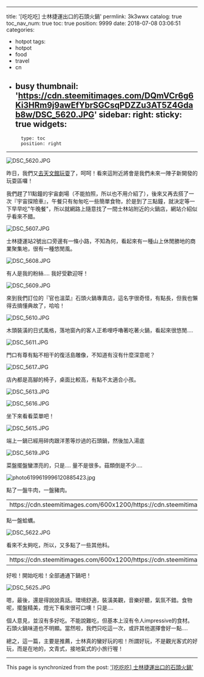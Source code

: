 
---
title: '[吃吃吃] 士林捷運出口的石頭火鍋'
permlink: 3k3wwx
catalog: true
toc_nav_num: true
toc: true
position: 9999
date: 2018-07-08 03:06:51
categories:
- hotpot
tags:
- hotpot
- food
- travel
- cn
- busy
thumbnail: 'https://cdn.steemitimages.com/DQmVCr6g6Ki3HRm9j9awEfYbrSGCsqPDZZu3AT5Z4Gdab8w/DSC_5620.JPG'
sidebar:
    right:
        sticky: true
widgets:
    -
        type: toc
        position: right
---


![DSC_5620.JPG](https://cdn.steemitimages.com/DQmVCr6g6Ki3HRm9j9awEfYbrSGCsqPDZZu3AT5Z4Gdab8w/DSC_5620.JPG)

昨日，我們又[去天文館玩耍](https://steemit.com/space/@deanliu/5ak2sd)了，呵呵！看來這附近將會是我們未來一陣子新開發的玩耍區囉！

我們趕了11點鐘的宇宙劇場（不能拍照，所以也不用介紹了），後來又再去搭了一次『宇宙探險車』，午餐只有匆匆吃一些簡單食物，於是到了三點鐘，就決定等一下早早吃"午晚餐"，所以就網路上隨意找了一間士林站附近的火鍋店，網站介紹似乎看來不錯。

![DSC_5607.JPG](https://cdn.steemitimages.com/DQmf5f1oBrdm6cwUVByGyVxmN8AfXcJgGravM7x12CtdonM/DSC_5607.JPG)

士林捷運站2號出口旁邊有一條小路，不知為何，看起來有一種山上休閒勝地的商業聚集地，很有一種悠閒風。

![DSC_5608.JPG](https://cdn.steemitimages.com/DQmVQQDo2pre4ZiNiw5iMBpKRSG48UP6vCwPern9h8Sv37M/DSC_5608.JPG)

有人是我的粉絲.... 我好受歡迎呀！

![DSC_5609.JPG](https://cdn.steemitimages.com/DQmbSi2stvgH5S9mviAa1ZHGZ9bPSnwpzZvo6zdBHPfrVUh/DSC_5609.JPG)

來到我們訂位的『官也溫菜』石頭火鍋專賣店，這名字很奇怪，有點長，但我也懶得去搞懂典故了，哈哈！

![DSC_5610.JPG](https://cdn.steemitimages.com/DQmW9HkjbueywGKGhsFt8RH2HgRvPDsSbky64XSrSm6t94F/DSC_5610.JPG)

木頭裝潢的日式風格，落地窗內的客人正希哩呼嚕著吃著火鍋，看起來很悠閒....

![DSC_5611.JPG](https://cdn.steemitimages.com/DQmacn6chVaDAKVZYCk1yRkwWxXYLLtTtniPRHJPM1qiT2t/DSC_5611.JPG)

門口有尊有點不相干的復活島雕像，不知道有沒有什麼深意呢？

![DSC_5617.JPG](https://cdn.steemitimages.com/DQmV7ZrF5JgJeBS4Hxym1ggCq9Z2EYaQdchopysvE2LrWPN/DSC_5617.JPG)

店內都是高腳的椅子，桌面比較高，有點不太適合小孩。

![DSC_5613.JPG](https://cdn.steemitimages.com/DQmUmjaMQRUzy5SFhqN5cisNHumXe7TPmHCRJnnnoXGBE1u/DSC_5613.JPG)

![DSC_5616.JPG](https://cdn.steemitimages.com/DQmPXUyaL72bEX1BEPvrtWnTn68qVh27ds14tdwG7Z3bqvb/DSC_5616.JPG)

坐下來看看菜單吧！

![DSC_5615.JPG](https://cdn.steemitimages.com/DQmdJ5gZMfpKWZgLgVMsWnMjej2F7xD9XX9BLRTTXtmKetV/DSC_5615.JPG)

端上一鍋已經用碎肉跟洋蔥等炒過的石頭鍋，然後加入湯底

![DSC_5619.JPG](https://cdn.steemitimages.com/DQmRWNM2DAnQhvvms9JsnzoZEQ2xoppsGQu7gtnrfugsi4k/DSC_5619.JPG)

菜盤擺盤蠻漂亮的，只是.... 量不是很多。菇類倒是不少....

![photo6199619996120885423.jpg](https://cdn.steemitimages.com/DQmYYcPZhgquBz24PhGa9fTinTaA85QAmSrZKnDNFU5PpuR/photo6199619996120885423.jpg)

點了一盤牛肉，一盤豬肉。

<table><tr>
<td>https://cdn.steemitimages.com/600x1200/https://cdn.steemitimages.com/DQmeAVKTipWg4xzKKfYj7NhvhrsuZcR6Xtov2dtFEtg3tcR/DSC_5624.JPG</td>
<td>https://cdn.steemitimages.com/600x1200/https://cdn.steemitimages.com/DQmXfayTuzph5fYc5FoYtZqEEj9SK7DP3JmYPYXFssvcoXS/DSC_5621.JPG</td>
</tr></table>

點一盤蛤蠣。

![DSC_5622.JPG](https://cdn.steemitimages.com/DQmRpHU5e3MtEVRokhyTW2un5yJro9Boz3gNMqPY7i5TJrn/DSC_5622.JPG)

看來不太夠吃，所以，又多點了一些其他料。

<table><tr>
<td>https://cdn.steemitimages.com/600x1200/https://cdn.steemitimages.com/DQmf156BAGX4L3BEBYsL5HmtTfEpMfURpnAwkhhRXebWDPp/DSC_5626.JPG</td>
<td>https://cdn.steemitimages.com/600x1200/https://cdn.steemitimages.com/DQmNudLqZwMouADaqTSknavPehT2kP4NNA29rfcSjttX395/DSC_5627.JPG</td>
</tr></table>

好啦！開始吃啦！全部通通下鍋吧！

![DSC_5625.JPG](https://cdn.steemitimages.com/DQmc5dgmYd6bTDuwGT1qXyoD5cHoxXaf9xbDN2jZfsQHsAf/DSC_5625.JPG)

嗯，最後，還是得說說真話。環境舒適，裝潢美觀，音樂好聽，氣氛不錯。食物呢，擺盤精美，燈光下看來很可口噢！只是....

個人意見，並沒有多好吃。不能說難吃，但基本上沒有令人impressive的食材。石頭火鍋味道也不明顯。當然啦，我們只吃這一次，或許其他選擇會好一點....

總之，這一篇，主要是推薦，士林真的蠻好玩的啦！所謂好玩，不是觀光客式的好玩，而是在地的，文青式，接地氣式的小旅行喔！


- - -

This page is synchronized from the post: ['[吃吃吃] 士林捷運出口的石頭火鍋'](https://steemit.com/@deanliu/3k3wwx)
